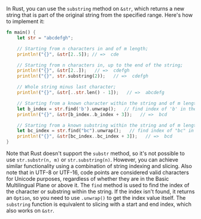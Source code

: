 In Rust, you can use the `substring` method on `&str`, which returns a new string that is part of the original string from the specified range. Here's how to implement it:

```rust
fn main() {
    let str = "abcdefgh";

    // Starting from n characters in and of m length;
    println!("{}", &str[2..5]); // =>  cde

    // Starting from n characters in, up to the end of the string;
    println!("{}", &str[2..]);   // =>  cdefgh
    println!("{}", str.substring(2));   // =>  cdefgh

    // Whole string minus last character;
    println!("{}", &str[..str.len() - 1]);   // =>  abcdefg

    // Starting from a known character within the string and of m length;
    let b_index = str.find('b').unwrap();   // find index of 'b' in the string
    println!("{}", &str[b_index..b_index + 3]);   // =>  bcd

    // Starting from a known substring within the string and of m length; 
    let bc_index = str.find("bc").unwrap();   // find index of "bc" in the string
    println!("{}", &str[bc_index..bc_index + 3]);   // =>  bcd
}
```

Note that Rust doesn't support the `substr` method, so it's not possible to use `str.substr(n, m)` or `str.substring(n)`. However, you can achieve similar functionality using a combination of string indexing and slicing. Also note that in UTF-8 or UTF-16, code points are considered valid characters for Unicode purposes, regardless of whether they are in the Basic Multilingual Plane or above it.
The `find` method is used to find the index of the character or substring within the string. If the index isn't found, it returns an `Option`, so you need to use `.unwrap()` to get the index value itself. The `substring` function is equivalent to slicing with a start and end index, which also works on `&str`.
